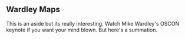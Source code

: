 ##  Wardley Maps

This is an aside but its really interesting. Watch Mike Wardley's OSCON keynote if you want your mind blown. But here's a summation.
